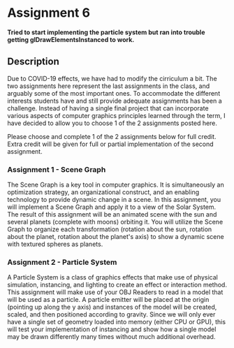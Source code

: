# Assignment 6

**Tried to start implementing the particle system but ran into trouble
getting glDrawElementsInstanced to work.**
  
## Description

Due to COVID-19 effects, we have had to modify the cirriculum a bit.
The two assignments here represent the last assignments in the class,
and arguably some of the most important ones.  To accommodate the
different interests students have and still provide adequate
assignments has been a challenge.  Instead of having a single final
project that can incorporate various aspects of computer graphics
principles learned through the term, I have decided to allow you to
choose 1 of the 2 assignments posted here.

Please choose and complete 1 of the 2 assignments below for full
credit.  Extra credit will be given for full or partial implementation
of the second assignment.

### Assignment 1 - Scene Graph

The Scene Graph is a key tool in computer graphics.  It is
simultaneously an optimization strategy, an organizational construct,
and an enabling technology to provide dynamic change in a scene.  In
this assignment, you will implement a Scene Graph and apply it to a
view of the Solar System.  The result of this assignment will be an
animated scene with the sun and several planets (complete with moons)
orbiting it.  You will utilize the Scene Graph to organize each
transformation (rotation about the sun, rotation about the planet,
rotation about the planet's axis) to show a dynamic scene with
textured spheres as planets.

### Assignment 2 - Particle System

A Particle System is a class of graphics effects that make use of
physical simulation, instancing, and lighting to create an effect or
interaction method.  This assignment will make use of your OBJ Readers
to read in a model that will be used as a particle.  A particle
emitter will be placed at the origin (pointing up along the y axis)
and instances of the model will be created, scaled, and then
positioned according to gravity.  Since we will only ever have a
single set of geometry loaded into memory (either CPU or GPU), this
will test your implementation of instancing and show how a single
model may be drawn differently many times without much additional
overhead.

